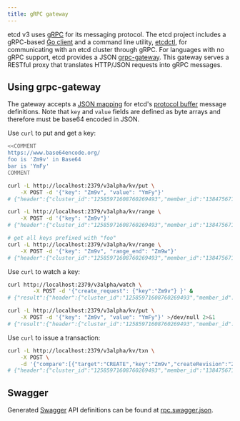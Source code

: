 ```yaml
---
title: gRPC gateway
---
```


etcd v3 uses [gRPC][grpc] for its messaging protocol. The etcd project includes a gRPC-based [Go client][go-client] and a command line utility, [etcdctl][etcdctl], for communicating with an etcd cluster through gRPC. For languages with no gRPC support, etcd provides a JSON [grpc-gateway][grpc-gateway]. This gateway serves a RESTful proxy that translates HTTP/JSON requests into gRPC messages.


## Using grpc-gateway

The gateway accepts a [JSON mapping][json-mapping] for etcd's [protocol buffer][api-ref] message definitions. Note that `key` and `value` fields are defined as byte arrays and therefore must be base64 encoded in JSON.

Use `curl` to put and get a key:

```bash
<<COMMENT
https://www.base64encode.org/
foo is 'Zm9v' in Base64
bar is 'YmFy'
COMMENT

curl -L http://localhost:2379/v3alpha/kv/put \
	-X POST -d '{"key": "Zm9v", "value": "YmFy"}'
# {"header":{"cluster_id":"12585971608760269493","member_id":"13847567121247652255","revision":"2","raft_term":"3"}}

curl -L http://localhost:2379/v3alpha/kv/range \
	-X POST -d '{"key": "Zm9v"}'
# {"header":{"cluster_id":"12585971608760269493","member_id":"13847567121247652255","revision":"2","raft_term":"3"},"kvs":[{"key":"Zm9v","create_revision":"2","mod_revision":"2","version":"1","value":"YmFy"}],"count":"1"}

# get all keys prefixed with "foo"
curl -L http://localhost:2379/v3alpha/kv/range \
	-X POST -d '{"key": "Zm9v", "range_end": "Zm9w"}'
# {"header":{"cluster_id":"12585971608760269493","member_id":"13847567121247652255","revision":"2","raft_term":"3"},"kvs":[{"key":"Zm9v","create_revision":"2","mod_revision":"2","version":"1","value":"YmFy"}],"count":"1"}
```

Use `curl` to watch a key:

```bash
curl http://localhost:2379/v3alpha/watch \
        -X POST -d '{"create_request": {"key":"Zm9v"} }' &
# {"result":{"header":{"cluster_id":"12585971608760269493","member_id":"13847567121247652255","revision":"1","raft_term":"2"},"created":true}}

curl -L http://localhost:2379/v3alpha/kv/put \
	-X POST -d '{"key": "Zm9v", "value": "YmFy"}' >/dev/null 2>&1
# {"result":{"header":{"cluster_id":"12585971608760269493","member_id":"13847567121247652255","revision":"2","raft_term":"2"},"events":[{"kv":{"key":"Zm9v","create_revision":"2","mod_revision":"2","version":"1","value":"YmFy"}}]}}
```

Use `curl` to issue a transaction:

```bash
curl -L http://localhost:2379/v3alpha/kv/txn \
	-X POST \
	-d '{"compare":[{"target":"CREATE","key":"Zm9v","createRevision":"2"}],"success":[{"requestPut":{"key":"Zm9v","value":"YmFy"}}]}'
# {"header":{"cluster_id":"12585971608760269493","member_id":"13847567121247652255","revision":"3","raft_term":"2"},"succeeded":true,"responses":[{"response_put":{"header":{"revision":"3"}}}]}
```

## Swagger

Generated [Swagger][swagger] API definitions can be found at [rpc.swagger.json][swagger-doc].

[api-ref]: ./api_reference_v3
[etcdctl]: https://github.com/etcd-io/etcd/tree/master/etcdctl
[go-client]: https://github.com/etcd-io/etcd/tree/master/client/v3
[grpc]: http://www.grpc.io/
[grpc-gateway]: https://github.com/grpc-ecosystem/grpc-gateway
[json-mapping]: https://developers.google.com/protocol-buffers/docs/proto3#json
[swagger]: http://swagger.io/
[swagger-doc]: https://github.com/etcd-io/etcd/blob/master/Documentation/dev-guide/apispec/swagger/rpc.swagger.json
